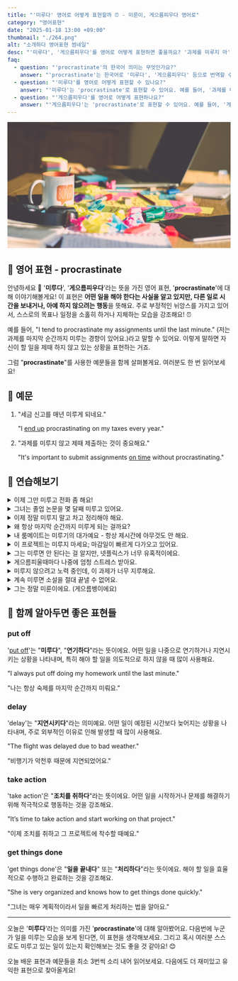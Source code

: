 ```yaml
---
title: "'미루다' 영어로 어떻게 표현할까 ⏰ - 미룬이, 게으름피우다 영어로"
category: "영어표현"
date: "2025-01-18 13:00 +09:00"
thumbnail: "./264.png"
alt: "소개하다 영어표현 썸네일"
desc: "'미루다', '게으름피우다'를 영어로 어떻게 표현하면 좋을까요? '과제를 미루지 마', '일정을 지연시키지 말아야 해' 등의 문장을 영어로 표현하는 법을 배워봅시다. 다양한 예문을 통해서 연습하고 본인의 표현으로 만들어 보세요."
faq:
  - question: "'procrastinate'의 한국어 의미는 무엇인가요?"
    answer: "'procrastinate'는 한국어로 '미루다', '게으름피우다' 등으로 번역할 수 있어요."
  - question: "'미루다'를 영어로 어떻게 표현할 수 있나요?"
    answer: "'미루다'는 'procrastinate'로 표현할 수 있어요. 예를 들어, '과제를 미루지 마'는 'Don't procrastinate on your assignment'로 말할 수 있어요."
  - question: "'게으름피우다'를 영어로 어떻게 표현하나요?"
    answer: "'게으름피우다'는 'procrastinate'로 표현할 수 있어요. 예를 들어, '게으름 피우지 말고 일을 시작해'는 'Stop procrastinating and start working'으로 말할 수 있어요."
---
```


![어질러진 책상](./264-1.jpg)

## 🌟 영어 표현 - procrastinate

안녕하세요 👋 '**미루다**', '**게으름피우다**'라는 뜻을 가진 영어 표현, '**procrastinate**'에 대해 이야기해볼게요! 이 표현은 **어떤 일을 해야 한다는 사실을 알고 있지만, 다른 일로 시간을 보내거나, 아예 하지 않으려는 행동**을 뜻해요. 주로 부정적인 뉘앙스를 가지고 있어서, 스스로의 목표나 일정을 소홀히 하거나 지체하는 모습을 강조해요! ⏰

예를 들어, "I tend to procrastinate my assignments until the last minute." (저는 과제를 마지막 순간까지 미루는 경향이 있어요.)라고 말할 수 있어요. 이렇게 말하면 자신이 할 일을 제때 하지 않고 있는 상황을 표현하는 거죠.

<ins class="adsbygoogle"
     style="display:block"
     data-ad-client="ca-pub-1465612013356152"
     data-ad-slot="2106896038"
     data-ad-format="auto"
     data-full-width-responsive="true"></ins>

<script>
     (adsbygoogle = window.adsbygoogle || []).push({});
</script>

그럼 "**procrastinate**"를 사용한 예문들을 함께 살펴볼게요. 여러분도 한 번 읽어보세요!

## 📖 예문

1. "세금 신고를 매년 미루게 되네요."

   "I [end up](/blog/vocab-1/039.end-up/) procrastinating on my taxes every year."

2. "과제를 미루지 않고 제때 제출하는 것이 중요해요."

   "It's important to submit assignments [on time](/blog/vocab-1/043.on-time/) without procrastinating."

## 💬 연습해보기

<details>
<summary>이제 그만 미루고 전화 좀 해요!</summary>
<span>Stop procrastinating and just make the phone call already!</span>
</details>

<details>
<summary>그녀는 졸업 논문을 몇 달째 미루고 있어요.</summary>
<span>She's been procrastinating on her thesis for months now.</span>
</details>

<details>
<summary>이제 정말 미루지 말고 차고 정리해야 해요.</summary>
<span>I really need to stop procrastinating and clean out my garage.</span>
</details>

<details>
<summary>왜 항상 마지막 순간까지 미루게 되는 걸까요?</summary>
<span>Why do I always procrastinate until the last minute?</span>
</details>

<details>
<summary>내 룸메이트는 미루기의 대가예요 - 항상 제시간에 아무것도 안 해요.</summary>
<span>My roommate is the king of procrastinating - he never does anything on time.</span>
</details>

<details>
<summary>이 프로젝트는 미루지 마세요; 마감일이 빠르게 다가오고 있어요.</summary>
<span>Don't procrastinate on this project; the deadline's coming up fast.</span>
</details>

<details>
<summary>그는 미루면 안 된다는 걸 알지만, 넷플릭스가 너무 유혹적이에요.</summary>
<span>He knows he shouldn't procrastinate, but Netflix is just too <a href="/blog/vocab-1/019.tempting/">tempting</a>.</span>
</details>

<details>
<summary>게으름피울때마다 나중에 엄청 스트레스 받아요.</summary>
<span>Whenever I procrastinate, I end up feeling super stressed later.</span>
</details>

<details>
<summary>미루지 않으려고 노력 중인데, 이 과제가 너무 지루해요.</summary>
<span>I'm <a href="/blog/in-english/117.try-to/">trying not to</a> procrastinate, but this assignment is so boring.</span>
</details>

<details>
<summary>계속 미루면 소설을 절대 끝낼 수 없어요.</summary>
<span>If you keep procrastinating, you'll never finish your novel.</span>
</details>

<details>
<summary>그는 정말 미룬이에요. (게으름벵이에요) </summary>
<span>He's such a procrastinator.</span>
</details>

## 🤝 함께 알아두면 좋은 표현들

### put off

'[put off](/blog/in-english/180.put-off/)'는 "**미루다**", "**연기하다**"라는 뜻이에요. 어떤 일을 나중으로 연기하거나 지연시키는 상황을 나타내며, 특히 해야 할 일을 의도적으로 하지 않을 때 많이 사용해요.

"I always put off doing my homework until the last minute."

"나는 항상 숙제를 마지막 순간까지 미뤄요."

### delay

'delay'는 "**지연시키다**"라는 의미예요. 어떤 일이 예정된 시간보다 늦어지는 상황을 나타내며, 주로 외부적인 이유로 인해 발생할 때 많이 사용해요.

"The flight was delayed due to bad weather."

"비행기가 악천후 때문에 지연되었어요."

### take action

'take action'은 "**조치를 취하다**"라는 뜻이에요. 어떤 일을 시작하거나 문제를 해결하기 위해 적극적으로 행동하는 것을 강조해요.

"It’s time to take action and start working on that project."

"이제 조치를 취하고 그 프로젝트에 착수할 때예요."

### get things done

'get things done'은 "**일을 끝내다**" 또는 "**처리하다**"라는 뜻이에요. 해야 할 일을 효율적으로 수행하고 완료하는 것을 강조해요.

"She is very organized and knows how to get things done quickly."

"그녀는 매우 계획적이라서 일을 빠르게 처리하는 법을 알아요."

---

오늘은 '**미루다**'라는 의미를 가진 '**procrastinate**'에 대해 알아봤어요. 다음번에 누군가 일을 미루는 모습을 보게 된다면, 이 표현을 생각해보세요. 그리고 혹시 여러분 스스로도 미루고 있는 일이 있는지 확인해보는 것도 좋을 것 같아요! 😊

오늘 배운 표현과 예문들을 최소 3번씩 소리 내어 읽어보세요. 다음에도 더 재미있고 유익한 표현으로 찾아올게요!
